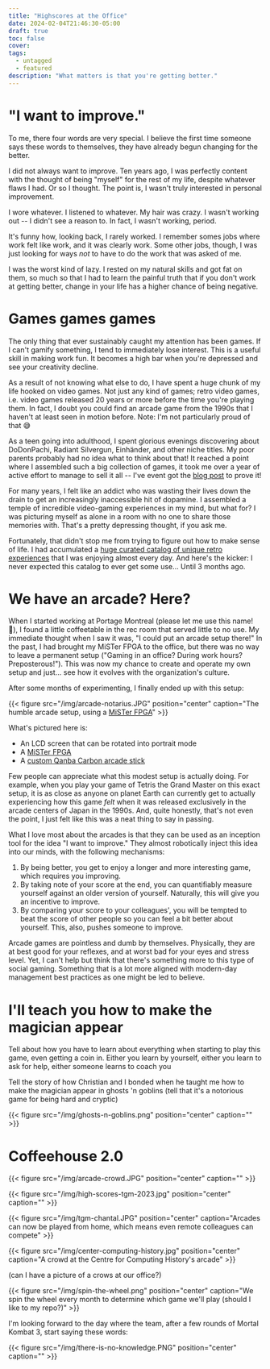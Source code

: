 ```yaml
---
title: "Highscores at the Office"
date: 2024-02-04T21:46:30-05:00
draft: true
toc: false
cover:
tags:
  - untagged
  - featured
description: "What matters is that you're getting better."
---
```


# "I want to improve."

To me, there four words are very special. I believe the first time someone says
these words to themselves, they have already begun changing for the
better.

I did not always want to improve. Ten years ago, I was perfectly content
with the thought of being "myself" for the rest of my life, despite
whatever flaws I had. Or so I thought. The point is, I wasn't truly
interested in personal improvement.

I wore whatever. I listened to whatever. My hair was crazy. I wasn't
working out -- I didn't see a reason to. In fact, I wasn't working,
period.

It's funny how, looking back, I rarely worked. I remember somes jobs
where work felt like work, and it was clearly work. Some other jobs,
though, I was just looking for ways *not* to have to do the work that
was asked of me.

I was the worst kind of lazy. I rested on my natural skills and got fat
on them, so much so that I had to learn the painful truth that if you
don't work at getting better, change in your life has a higher chance of
being negative.

# Games games games

The only thing that ever sustainably caught my attention has
been games.  If I can't gamify something, I tend to
immediately lose interest. This is a useful skill in making
work fun. It becomes a high bar when you're depressed and
see your creativity decline.

As a result of not knowing what else to do, I have spent a
huge chunk of my life hooked on video games. Not just any
kind of games; retro video games, i.e. video games released
20 years or more before the time you're playing them. In
fact, I
doubt you could find an arcade game from the 1990s that I
haven't at least seen in motion before. Note: I'm not
particularly proud of that :sweat_smile:

As a teen going into adulthood, I spent glorious evenings
discovering about DoDonPachi, Radiant Silvergun, Einhänder,
and other niche titles. My poor parents probably had no idea
what to think about that! It reached a point where I
assembled such a big collection of games, it took me over a year
of active effort to manage to sell it all -- I've event got
the [blog post](/selling-collection) to prove it!

For many years, I felt like an addict who was wasting their
lives down the drain to get an increasingly inaccessible hit
of dopamine. I assembled a temple of incredible video-gaming
experiences in my mind, but what for? I was picturing myself
as alone in a
room with no one to share those memories with. That's a
pretty depressing thought, if you ask me.

Fortunately, that didn't stop me from trying to figure out
how to make sense of life. I had accumulated a [huge curated catalog
of unique retro experiences](/games) that I was enjoying
almost every day. And here's the kicker: I never expected
this catalog to ever get some use... Until 3 months ago.

# We have an arcade? Here?

When I started working at Portage Montreal (please let me
use this name! :pray:), I found a little coffeetable in the
rec room that served little to no use. My immediate thought
when I saw it was, "I could put an arcade setup there!" In
the past, I had brought my MiSTer FPGA to the office, but
there was no way to leave a permanent setup ("Gaming in an
office? During work hours? Preposterous!"). This was now my
chance to create and operate my own setup and just... see
how it evolves with the organization's culture.

After some months of experimenting, I finally ended up with
this setup:


{{< figure src="/img/arcade-notarius.JPG" position="center" caption="The humble arcade setup, using a [MiSTer FPGA](/mister)" >}}

What's pictured here is:

- An LCD screen that can be rotated into portrait mode
- A [MiSTer FPGA](/mister)
- A [custom Qanba Carbon arcade stick](/qanba-carbon)

Few people can appreciate what this modest setup is actually
doing. For example, when you play your game of Tetris the
Grand Master on this exact setup, it is as close as anyone
on planet Earth can currently get to actually experiencing
how this game *felt* when it was released exclusively in the
arcade centers of Japan in the 1990s. And, quite honestly,
that's not even the point, I just felt like this was a neat
thing to say in passing.

What I love most about the arcades is that they can be used
as an inception tool for the idea "I want to improve." They
almost robotically inject this idea into our minds, with the
following mechanisms:

1. By being better, you get to enjoy a longer and more
   interesting game, which requires you improving.
1. By taking note of your score at the end, you can
   quantifiably measure yourself against an older version of
   yourself. Naturally, this will give you an incentive to
   improve.
1. By comparing your score to your colleagues', you will be
   tempted to beat the score of other people so you can feel
   a bit better about yourself. This, also, pushes someone
   to improve.

Arcade games are pointless and dumb by themselves.
Physically, they are at best good for your reflexes, and at
worst bad for your eyes and stress level. Yet, I can't help
but think that there's something more to this type of social
gaming. Something that is a lot more aligned with modern-day
management best practices as one might be led to believe.

# I'll teach you how to make the magician appear

Tell about how you have to learn about everything when
starting to play this game, even getting a coin in. Either
you learn by yourself, either you learn to ask for help,
either someone learns to coach you

Tell the story of how Christian and I bonded when he taught
me how to make the magician appear in ghosts 'n goblins
(tell that it's a notorious game for being hard and cryptic)

{{< figure src="/img/ghosts-n-goblins.png" position="center" caption="" >}}

# Coffeehouse 2.0

{{< figure src="/img/arcade-crowd.JPG" position="center" caption="" >}}

{{< figure src="/img/high-scores-tgm-2023.jpg" position="center" caption="" >}}


{{< figure src="/img/tgm-chantal.JPG" position="center" caption="Arcades can now be played from home, which means even remote colleagues can compete" >}}

{{< figure src="/img/center-computing-history.jpg" position="center" caption="A crowd at the Centre for Computing History's arcade" >}}

(can I have a picture of a crows at our office?)

{{< figure src="/img/spin-the-wheel.png" position="center" caption="We spin the wheel every month to determine which game we'll play (should I like to my repo?)" >}}

I'm looking forward to the day where the team, after a few
rounds of Mortal Kombat 3, start saying these words:

{{< figure src="/img/there-is-no-knowledge.PNG" position="center" caption="" >}}
